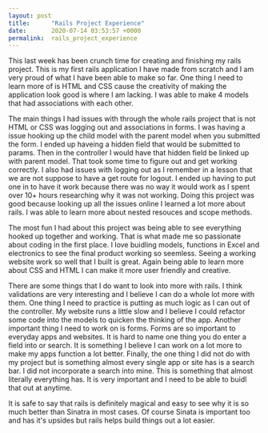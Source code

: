 ```yaml
---
layout: post
title:      "Rails Project Experience"
date:       2020-07-14 03:53:57 +0000
permalink:  rails_project_experience
---
```



This last week has been crunch time for creating and finishing my rails project. This is my first rails application I have made from scratch and I am very proud of what I have been able to make so far. One thing I need to learn more of is HTML and CSS cause the creativity of making the application look good is where I am lacking. I was able to make 4 models that had associations with each other. 

The main things I had issues with through the whole rails project that is not HTML or CSS was logging out and associations in forms. I was having a issue hooking up the child model with the parent model when you submitted the form. I ended up haveing a hidden field that would be submitted to params. Then in the controller I would have that hidden field be linked up with parent model. That took some time to figure out and get working correctly. I also had issues with logging out as I remember in a lesson that we are not suppose to have a get route for logout. I ended up having to put one in to have it work because there was no way it would work as I spent over 10+ hours researching why it was not working. Doing this project was good because looking up all the issues online I learned a lot more about rails. I was able to learn more about nested resouces and scope methods. 

The most fun I had about this project was being able to see everything hooked up together and working. That is what made me so passionate about coding in the first place. I love buidling models, functions in Excel and electronics to see the final product working so seemless. Seeing a working website work so well that I built is great. Again being able to learn more about CSS and HTML I can make it more user friendly and creative. 

There are some things that I do want to look into more with rails. I think validations are very interesting and I believe I can do a whole lot more with them. One thing I need to practice is putting as much logic as I can out of the controller. My website runs a little slow and I believe I could refactor some code into the models to quicken the thinking of the app. Another important thing I need to work on is forms. Forms are so important to everyday apps and websites. It is hard to name one thing you do enter a field into or search. It is something I believe I can work on a lot more to make my apps function a lot better. Finally, the one thing I did not do with my project but is something almost every single app or site has is a search bar. I did not incorporate a search into mine. This is something that almost literally everything has. It is very important and I need to be able to buidl that out at anytime.

It is safe to say that rails is definitely magical and easy to see why it is so much better than Sinatra in most cases. Of course Sinata is important too and has it's upsides but rails helps build things out a lot easier.
